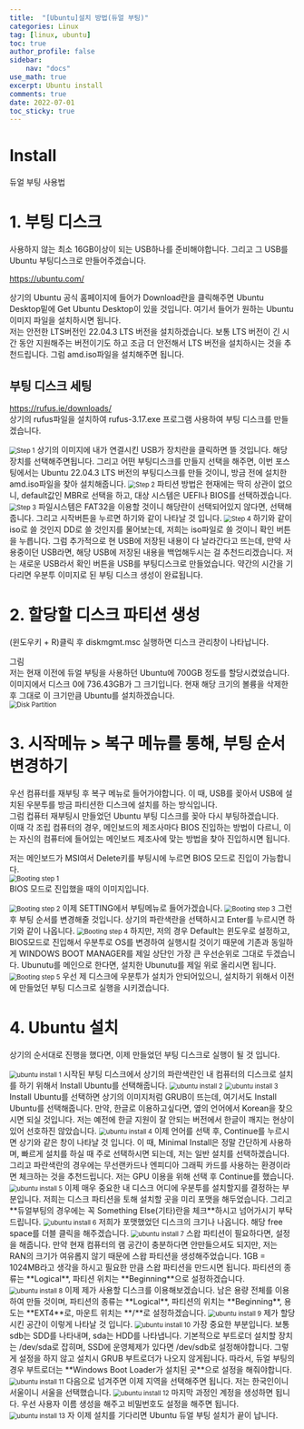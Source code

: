 ```yaml
---
title:  "[Ubuntu]설치 방법(듀얼 부팅)"
categories: Linux
tag: [linux, ubuntu]
toc: true
author_profile: false
sidebar:
    nav: "docs"
use_math: true
excerpt: Ubuntu install
comments: true
date: 2022-07-01
toc_sticky: true
---
```


# Install

듀얼 부팅 사용법

# 1. 부팅 디스크
사용하지 않는 최소 16GB이상이 되는 USB하나를 준비해야합니다. 그리고 그 USB를 Ubuntu 부팅디스크로 만들어주겠습니다.   

<https://ubuntu.com/>    

상기의 Ubuntu 공식 홈페이지에 들어가 Download란을 클릭해주면 Ubuntu Desktop밑에 Get Ubuntu Desktop이 있을 것입니다. 여기서 들어가 원하는 Ubuntu 이미지 파일을 설치하시면 됩니다.   
저는 안전한 LTS버전인 22.04.3 LTS 버전을 설치하겠습니다. 보통 LTS 버전이 긴 시간 동안 지원해주는 버전이기도 하고 조금 더 안전해서 LTS 버전을 설치하시는 것을 추천드립니다. 그럼 amd.iso파일을 설치해주면 됩니다.    

## 부팅 디스크 세팅
<https://rufus.ie/downloads/>   
상기의 rufus파일을 설치하여 rufus-3.17.exe 프로그램 사용하여 부팅 디스크를 만들겠습니다.

<img src="../../../assets/images/Linux/2022-07-01-ubuntu/Booting Disk 1.JPG" alt="Step 1" style="zoom:80%;" />    
상기의 이미지에 내가 연결시킨 USB가 장치란을 클릭하면 뜰 것입니다. 해당 장치를 선택해주면됩니다.   
그리고 어떤 부팅디스크를 만들지 선택을 해주면, 이번 포스팅에서는 Ubuntu 22.04.3 LTS 버전의 부팅디스크를 만들 것이니, 방금 전에 설치한 amd.iso파일을 찾아 설치해줍니다.   

<img src="../../../assets/images/Linux/2022-07-01-ubuntu/Booting Disk 2.JPG" alt="Step 2" style="zoom:80%;" />    
파티션 방법은 현재에는 딱히 상관이 없으니, default값인 MBR로 선택을 하고, 대상 시스템은 UEFI나 BIOS를 선택하겠습니다.   

<img src="../../../assets/images/Linux/2022-07-01-ubuntu/Booting Disk 3.JPG" alt="Step 3" style="zoom:80%;" />    
파일시스템은 FAT32을 이용할 것이니 해당란이 선택되어있지 않다면, 선택해줍니다.   
그리고 시작버튼을 누르면 하기와 같이 나타날 것 입니다.   

<img src="../../../assets/images/Linux/2022-07-01-ubuntu/Booting Disk 4.JPG" alt="Step 4" style="zoom:80%;" />    
하기와 같이 iso로 쓸 것인지 DD로 쓸 것인지를 물어보는데, 저희는 iso파일로 쓸 것이니 확인 버튼을 누릅니다.    
그럼 추가적으로 현 USB에 저장된 내용이 다 날라간다고 뜨는데, 만약 사용중이던 USB라면, 해당 USB에 저장된 내용을 백업해두시는 걸 추천드리겠습니다.   
저는 새로운 USB라서 확인 버튼을 USB를 부팅디스크로 만들었습니다.    
약간의 시간을 기다리면 우분투 이미지로 된 부팅 디스크 생성이 완료됩니다. 

# 2. 할당할 디스크 파티션 생성

(윈도우키 + R)클릭 후 diskmgmt.msc 실행하면 디스크 관리창이 나타납니다.   

그림   
저는 현재 이전에 듀얼 부팅을 사용하던 Ubuntu에 700GB 정도를 할당시켰었습니다. 이미지에서 디스크 0에 736.43GB가 그 크기입니다. 현재 해당 크기의 볼륭을 삭제한 후 그대로 이 크기만큼 Ubuntu를 설치하겠습니다.    
<img src="../../../assets/images/Linux/2022-07-01-ubuntu/Disk Partition.JPG" alt="Disk Partition" style="zoom:80%;" />    

# **3. 시작메뉴 > 복구 메뉴를 통해, 부팅 순서 변경하기**
우선 컴퓨터를 재부팅 후 복구 메뉴로 들어가야합니다. 이 때, USB를 꽂아서 USB에 설치된 우분투를 방금 파티션한 디스크에 설치를 하는 방식입니다.   
그럼 컵퓨터 재부팅시 만들었던 Ubuntu 부팅 디스크를 꽂아 다시 부팅하겠습니다.    
이때 각 조립 컴퓨터의 경우, 메인보드의 제조사마다 BIOS 진입하는 방법이 다르니, 이는 자신의 컴퓨터에 들어있는 메인보드 제조사에 맞는 방법을 찾아 진입하시면 됩니다.   

저는 메인보드가 MSI여서 Delete키를 부팅시에 누르면 BIOS 모드로 진입이 가능합니다.   
<img src="../../../assets/images/Linux/2022-07-01-ubuntu/Booting step 1.jpg" alt="Booting step 1" style="zoom:80%;" />    
BIOS 모드로 진입했을 때의 이미지입니다.  

<img src="../../../assets/images/Linux/2022-07-01-ubuntu/Booting step 2.jpg" alt="Booting step 2" style="zoom:80%;" />    
이제 SETTING에서 부팅메뉴로 들어가겠습니다.   

<img src="../../../assets/images/Linux/2022-07-01-ubuntu/Booting step 3.jpg" alt="Booting step 3" style="zoom:80%;" />    
그런 후 부팅 순서를 변경해줄 것입니다. 상기의 파란색란을 선택하시고 Enter를 누르시면 하기와 같이 나옵니다.   

<img src="../../../assets/images/Linux/2022-07-01-ubuntu/Booting step 4.jpg" alt="Booting step 4" style="zoom:80%;" />    
하지만, 저의 경우 Default는 윈도우로 설정하고, BIOS모드로 진입해서 우분투로 OS를 변경하여 실행시킬 것이기 때문에 기존과 동일하게 WINDOWS BOOT MANAGER를 제일 상단인 가장 큰 우선순위로 그대로 두겠습니다. Ubunutu를 메인으로 한다면, 설치한 Ubunutu를 제일 위로 올리시면 됩니다.   

<img src="../../../assets/images/Linux/2022-07-01-ubuntu/Booting step 5.jpg" alt="Booting step 5" style="zoom:80%;" />    
우선 제 디스크에 우분투가 설치가 안되어있으니, 설치하기 위해서 이전에 만들었던 부팅 디스크로 실행을 시키겠습니다.

# 4. Ubuntu 설치
상기의 순서대로 진행을 했다면, 이제 만들었던 부팅 디스크로 실행이 될 것 입니다.   

<img src="../../../assets/images/Linux/2022-07-01-ubuntu/ubuntu install 1.jpg" alt="ubuntu install 1" style="zoom:80%;" />    
시작된 부팅 디스크에서 상기의 파란색란인 내 컴퓨터의 디스크로 설치를 하기 위해서 Install Ubuntu를 선택해줍니다.   

<img src="../../../assets/images/Linux/2022-07-01-ubuntu/ubuntu install 2.jpg" alt="ubuntu install 2" style="zoom:80%;" />    
<img src="../../../assets/images/Linux/2022-07-01-ubuntu/ubuntu install 3.jpg" alt="ubuntu install 3" style="zoom:80%;" />    
Install Ubuntu를 선택하면 상기의 이미지처럼 GRUB이 뜨는데, 여기서도 Install Ubuntu를 선택해줍니다. 만약, 한글로 이용하고싶다면, 옆의 언어에서 Korean을 찾으시면 되실 것입니다. 저는 예전에 한글 지원이 잘 안되는 버전에서 한글이 깨지는 현상이 있어 선호하진 않았습니다.   

<img src="../../../assets/images/Linux/2022-07-01-ubuntu/ubuntu install 4.jpg" alt="ubuntu install 4" style="zoom:80%;" />    
이제 언어를 선택 후, Continue를 누르시면 상기와 같은 창이 나타날 것 입니다. 이 때, Minimal Install은 정말 간단하게 사용하며, 빠르게 설치를 하실 때 주로 선택하시면 되는데, 저는 일반 설치를 선택하겠습니다. 그리고 파란색란의 경우에는 무선랜카드나 엔피디아 그래픽 카드를 사용하는 환경이라면 체크하는 것을 추천드립니다. 저는 GPU 이용을 위해 선택 후 Continue를 했습니다.   

<img src="../../../assets/images/Linux/2022-07-01-ubuntu/ubuntu install 5.jpg" alt="ubuntu install 5" style="zoom:80%;" />    
이제 매우 중요한 내 디스크 어디에 우분투를 설치할지를 결정하는 부분입니다. 저희는 디스크 파티션을 토해 설치할 곳을 미리 포맷을 해두었습니다. 그리고 **듀얼부팅의 경우에는 꼭 Something Else(기타)란을 체크**하시고 넘어가시기 부탁드립니다.   

<img src="../../../assets/images/Linux/2022-07-01-ubuntu/ubuntu install 6.JPG" alt="ubuntu install 6" style="zoom:80%;" />    
저희가 포맷했었던 디스크의 크기나 나옵니다. 해당 free space를 더블 클릭을 해주겠습니다.   

<img src="../../../assets/images/Linux/2022-07-01-ubuntu/ubuntu install 7.jpg" alt="ubuntu install 7" style="zoom:80%;" />    
스왑 파티션이 필요하다면, 설정을 해줍니다. 만약 현재 컴퓨터의 램 공간이 충분하다면 안만들으셔도 되지만, 저는 RAN의 크기가 여유롭지 않기 때문에 스왑 파티션을 생성해주었습니다. 1GB = 1024MB라고 생각을 하시고 필요한 만큼 스왑 파티션을 만드시면 됩니다. 파티션의 종류는 **Logical**, 파티션 위치는 **Beginning**으로 설정하겠습니다.    

<img src="../../../assets/images/Linux/2022-07-01-ubuntu/ubuntu install 8.jpg" alt="ubuntu install 8" style="zoom:80%;" />    
이제 제가 사용할 디스크를 이용해보겠습니다. 남은 용량 전체를 이용하여 만들 것이며, 파티션의 종류는 **Logical**, 파티션의 위치는 **Beginning**, 용도는 **EXT4**로, 마운트 위치는 **/**로 설정하겠습니다.   

<img src="../../../assets/images/Linux/2022-07-01-ubuntu/ubuntu install 9.jpg" alt="ubuntu install 9" style="zoom:80%;" />    
제가 할당 시킨 공간이 이렇게 나타날 것 입니다.   

<img src="../../../assets/images/Linux/2022-07-01-ubuntu/ubuntu install 10.jpg" alt="ubuntu install 10" style="zoom:80%;" />    
가장 중요한 부분입니다. 보통 sdb는 SDD를 나타내며, sda는 HDD를 나타냅니다. 기본적으로 부트로더 설치할 장치는 /dev/sda로 잡히며, SSD에 운영체제가 있다면 /dev/sdb로 설정해야합니다. 그렇게 설정을 하지 않고 설치시 GRUB 부트로더가 나오지 않게됩니다. 따라서, 듀얼 부팅의 경우 부트로더는 **Windows Boot Loader가 설치된 곳**으로 설정을 해줘야합니다.   

<img src="../../../assets/images/Linux/2022-07-01-ubuntu/ubuntu install 11.jpg" alt="ubuntu install 11" style="zoom:80%;" />    
다음으로 넘겨주면 이제 지역을 선택해주면 됩니다. 저는 한국인이니 서울이니 서울을 선택했습니다.   

<img src="../../../assets/images/Linux/2022-07-01-ubuntu/ubuntu install 12.jpg" alt="ubuntu install 12" style="zoom:80%;" />    
마지막 과정인 계정을 생성하면 됩니다. 우선 사용자 이름 생성을 해주고 비밀번호도 설정을 해주면 됩니다.   

<img src="../../../assets/images/Linux/2022-07-01-ubuntu/ubuntu install 13.jpg" alt="ubuntu install 13" style="zoom:80%;" />    
자 이제 설치를 기다리면 Ubuntu 듀얼 부팅 설치가 끝이 납니다.   

